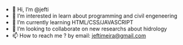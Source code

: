 - 👋 Hi, I’m @jefti
- 👀 I’m interested in learn about programming and civil engeneering
- 🌱 I’m currently learning HTML/CSS/JAVASCRIPT
- 💞️ I’m looking to collaborate on new researchs about hidrology
- 📫 How to reach me ? by email: jeftimeira@gmail.com

<!---
jefti/jefti is a ✨ special ✨ repository because its `README.md` (this file) appears on your GitHub profile.
You can click the Preview link to take a look at your changes.
--->
